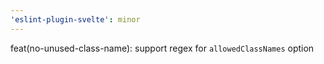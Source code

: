 ```yaml
---
'eslint-plugin-svelte': minor
---
```


feat(no-unused-class-name): support regex for `allowedClassNames` option
